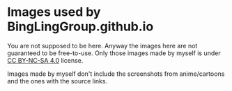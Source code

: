 # Images used by BingLingGroup.github.io

You are not supposed to be here. Anyway the images here are not guaranteed to be free-to-use. Only those images made by myself is under [CC BY-NC-SA 4.0](https://creativecommons.org/licenses/by-nc-sa/4.0/) license.

Images made by myself don't include the screenshots from anime/cartoons and the ones with the source links.
